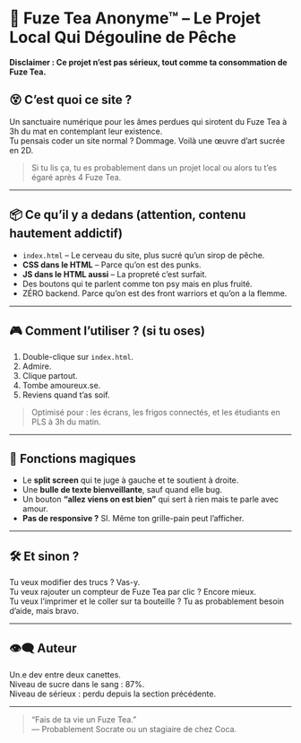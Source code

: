 # 🧃 Fuze Tea Anonyme™ – Le Projet Local Qui Dégouline de Pêche

**Disclaimer : Ce projet n’est pas sérieux, tout comme ta consommation de Fuze Tea.**

## 😵 C’est quoi ce site ?

Un sanctuaire numérique pour les âmes perdues qui sirotent du Fuze Tea à 3h du mat en contemplant leur existence.  
Tu pensais coder un site normal ? Dommage. Voilà une œuvre d’art sucrée en 2D.

> Si tu lis ça, tu es probablement dans un projet local ou alors tu t’es égaré après 4 Fuze Tea.

---

## 📦 Ce qu’il y a dedans (attention, contenu hautement addictif)

- `index.html` – Le cerveau du site, plus sucré qu’un sirop de pêche.
- **CSS dans le HTML** – Parce qu’on est des punks.  
- **JS dans le HTML aussi** – La propreté c’est surfait.  
- Des boutons qui te parlent comme ton psy mais en plus fruité.
- ZÉRO backend. Parce qu’on est des front warriors et qu’on a la flemme.

---

## 🎮 Comment l’utiliser ? (si tu oses)

1. Double-clique sur `index.html`.  
2. Admire.  
3. Clique partout.  
4. Tombe amoureux.se.  
5. Reviens quand t’as soif.

> Optimisé pour : les écrans, les frigos connectés, et les étudiants en PLS à 3h du matin.

---

## 🔮 Fonctions magiques

- Le **split screen** qui te juge à gauche et te soutient à droite.  
- Une **bulle de texte bienveillante**, sauf quand elle bug.  
- Un bouton **“allez viens on est bien”** qui sert à rien mais te parle avec amour.  
- **Pas de responsive ?** SI. Même ton grille-pain peut l’afficher.

---

## 🛠️ Et sinon ?

Tu veux modifier des trucs ? Vas-y.  
Tu veux rajouter un compteur de Fuze Tea par clic ? Encore mieux.  
Tu veux l’imprimer et le coller sur ta bouteille ? Tu as probablement besoin d’aide, mais bravo.

---

## 👁️‍🗨️ Auteur

Un.e dev entre deux canettes.  
Niveau de sucre dans le sang : 87%.  
Niveau de sérieux : perdu depuis la section précédente.

---

> “Fais de ta vie un Fuze Tea.”  
> — Probablement Socrate ou un stagiaire de chez Coca.

